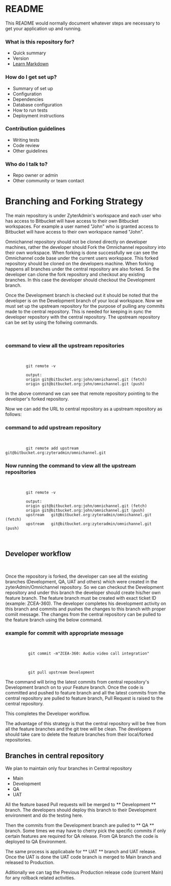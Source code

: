 # README #

This README would normally document whatever steps are necessary to get your application up and running.

### What is this repository for? ###

* Quick summary
* Version
* [Learn Markdown](https://bitbucket.org/tutorials/markdowndemo)

### How do I get set up? ###

* Summary of set up
* Configuration
* Dependencies
* Database configuration
* How to run tests
* Deployment instructions

### Contribution guidelines ###

* Writing tests
* Code review
* Other guidelines

### Who do I talk to? ###

* Repo owner or admin
* Other community or team contact

# Branching and Forking Strategy

The main repository is under ZyterAdmin's workspace and each user who has access to Bitbucket will have access to their
own Bitbucket workspaces. For example a user named "John" who is granted access to Bitbucket will have access to 
their own workspace named "John".

Omnichannel repository should not be cloned directly on developer machines, rather the developer should Fork the 
Omnichannel repository into their own workspace. When forking is done successfully we can see the Omnichannel code base
under the current users workspace. This forked repository should be cloned on the developers machine. When forking happens 
all branches under the central repository are also forked. So the developer can clone the fork repository and checkout
any existing branches. In this case the developer should checkout the Development branch. 

Once the Development branch is checked out it should be noted that the developer is on the Development branch
of your local workspace. Now we must set up the upstream repository for the purpose of pulling any commits made to the 
central repository. This is needed for keeping in sync the developer repository with the central repository. 
The upstream repository can be set by using the follwing commands.   

<br>

### command to view all the upstream repositories  

<br>

```
         git remote -v
		 
		 output:  
		 origin	git@bitbucket.org:john/omnichannel.git (fetch)
         origin	git@bitbucket.org:john/omnichannel.git (push)
```

In the above command we can see that remote repository pointing to the developer's forked repository.

Now we can add the URL to central repository as a upstream repository as follows:

### command to add upstream repository  

<br>

```
         git remote add upstream git@bitbucket.org:zyteradmin/omnichannel.git
```

### Now running the command to view all the upstream repositories  

<br>

```
         git remote -v
		 
		 output:  
		 origin	git@bitbucket.org:john/omnichannel.git (fetch)
         origin	git@bitbucket.org:john/omnichannel.git (push)
		 upstream	git@bitbucket.org:zyteradmin/omnichannel.git (fetch)
		 upstream	git@bitbucket.org:zyteradmin/omnichannel.git (push)
```
<br>


## Developer workflow

<br>

Once the repository is forked, the developer can see all the existing branches (Development, QA, UAT and others) 
which were created in the zyterAdmin/Omnichannel repository. So we can checkout the Development repository and under this branch the 
developer should create his/her own feature branch. The feature branch must be created with exact 
ticket ID (example: ZCEA-360). The developer completes his development activity on this branch and commits and pushes
the changes to this branch with proper comiit message. The changes from the central repository can be pulled to the feature branch using the 
below command.

### example for commit with appropriate message 
<br>

```
          git commit -m"ZCEA-360: Audio video call integration"
```

<br>

```
          git pull upstream Development
```

The command will bring the latest commits from central repository's Development branch on to your Feature branch.
Once the code is committed and pushed to feature branch and all the latest commits from the central repository
are pulled to feature branch, Pull Request is raised to the central repository.

This completes the Developer workflow.

The advantage of this strategy is that the central repository will be free from all the feature branches and the git tree
will be clean. The developers should take care to delete the feature branches from their local/forked repositories.

## Branches in central repository

We plan to maintain only four branches in Central repository

* Main
* Development
* QA
* UAT

All the feature based Pull requests will be merged to ** Development ** branch. The developers should deploy this 
branch to their Development environment and do the testing here.

Then the commits from the Development branch are pulled to ** QA **  branch. Some times we may have to cherry pick 
the specific commits if only certain features are required for QA release. From QA branch the code is deployed to QA
Environment.

The same process is applicabale for ** UAT ** branch and UAT release. Once the UAT is done the UAT code branch is merged 
to Main branch and released to Production.

Aditionally we can tag the Previous Production release code (current Main) for any rollback related activities.

